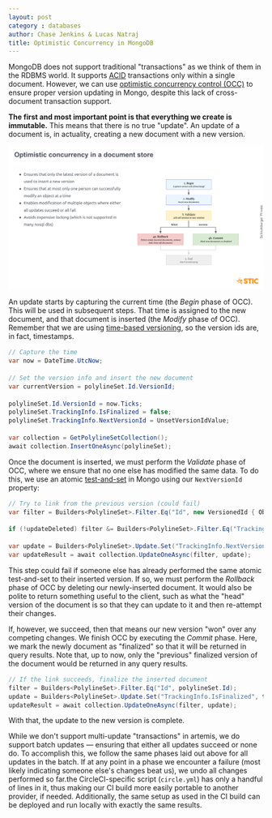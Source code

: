 ```yaml
---
layout: post
category : databases
author: Chase Jenkins & Lucas Natraj
title: Optimistic Concurrency in MongoDB
---
```


MongoDB does not support traditional "transactions" as we think of them in the RDBMS world. It supports [ACID](https://en.wikipedia.org/wiki/ACID) transactions only within a single document. However, we can use [optimistic concurrency control (OCC)](https://en.wikipedia.org/wiki/Optimistic_concurrency_control) to ensure proper version updating in Mongo, despite this lack of cross-document transaction support.

**The first and most important point is that everything we create is immutable.** This means that there is no true "update". An update of a document is, in actuality, creating a new document with a new version.

![OCC](./assets/2015-12-14-optimistic-concurrency-in-mongo-diagram.png)

An update starts by capturing the current time (the *Begin* phase of OCC). This will be used in subsequent steps. That time is assigned to the new document, and that document is inserted (the *Modify* phase of OCC). Remember that we are using [time-based versioning](2015-12-09-time-based-versioning.md), so the version ids are, in fact, timestamps.

```c#
// Capture the time
var now = DateTime.UtcNow;

// Set the version info and insert the new document
var currentVersion = polylineSet.Id.VersionId;

polylineSet.Id.VersionId = now.Ticks;
polylineSet.TrackingInfo.IsFinalized = false;
polylineSet.TrackingInfo.NextVersionId = UnsetVersionIdValue;

var collection = GetPolylineSetCollection();
await collection.InsertOneAsync(polylineSet);
```

Once the document is inserted, we must perform the *Validate* phase of OCC, where we ensure that no one else has modified the same data. To do this, we use an atomic [test-and-set](https://en.wikipedia.org/wiki/Test-and-set) in Mongo using our `NextVersionId` property:

```c#
// Try to link from the previous version (could fail)
var filter = Builders<PolylineSet>.Filter.Eq("Id", new VersionedId { ObjectId = polylineSet.Id.ObjectId, VersionId = currentVersion }) & Builders<PolylineSet>.Filter.Eq("TrackingInfo.NextVersionId", UnsetVersionIdValue);

if (!updateDeleted) filter &= Builders<PolylineSet>.Filter.Eq("TrackingInfo.IsDeleted", false);

var update = Builders<PolylineSet>.Update.Set("TrackingInfo.NextVersionId", polylineSet.Id.VersionId);
var updateResult = await collection.UpdateOneAsync(filter, update);
```

This step could fail if someone else has already performed the same atomic test-and-set to their inserted version. If so, we must perform the *Rollback* phase of OCC by deleting our newly-inserted document. It would also be polite to return something useful to the client, such as what the "head" version of the document is so that they can update to it and then re-attempt their changes.

If, however, we succeed, then that means our new version "won" over any competing changes. We finish OCC by executing the *Commit* phase. Here, we mark the newly document as "finalized" so that it will be returned in query results. Note that, up to now, only the "previous" finalized version of the document would be returned in any query results.

```c#
// If the link succeeds, finalize the inserted document
filter = Builders<PolylineSet>.Filter.Eq("Id", polylineSet.Id);
update = Builders<PolylineSet>.Update.Set("TrackingInfo.IsFinalized", true);
updateResult = await collection.UpdateOneAsync(filter, update);
```

With that, the update to the new version is complete.

While we don't support multi-update "transactions" in artemis, we do support batch updates — ensuring that either all updates succeed or none do. To accomplish this, we follow the same phases laid out above for all updates in the batch. If at any point in a phase we encounter a failure (most likely indicating someone else's changes beat us), we undo all changes performed so far.the CircleCI-specific script (`circle.yml`) has only a handful of lines in it, thus making our CI build more easily portable to another provider, if needed. Additionally, the same setup as used in the CI build can be deployed and run locally with exactly the same results.
